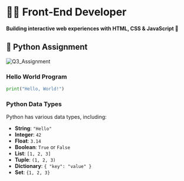# 👩‍💻 Front-End Developer

**Building interactive web experiences with HTML, CSS & JavaScript 🚀**

## 🐍 Python Assignment
![Q3_Assignment](https://github.com/user-attachments/assets/48e55198-1d4c-4f8c-92e1-39f51cbd748b)

### Hello World Program
```python
print("Hello, World!")
```

### Python Data Types
Python has various data types, including:
- **String**: `"Hello"`
- **Integer**: `42`
- **Float**: `3.14`
- **Boolean**: `True` or `False`
- **List**: `[1, 2, 3]`
- **Tuple**: `(1, 2, 3)`
- **Dictionary**: `{ "key": "value" }`
- **Set**: `{1, 2, 3}`

